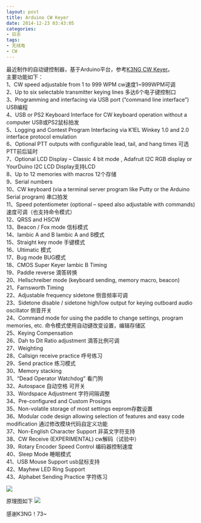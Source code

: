 ```yaml
---
layout: post
title: Arduino CW Keyer
date: 2014-12-23 03:43:05
categories:
- 日志
tags:
- 无线电
- CW
---
```


最近制作的自动键控制器，基于Arduino平台，参考[K3NG CW Keyer](http://blog.radioartisan.com/arduino-cw-keyer/)。  
主要功能如下：    
1、CW speed adjustable from 1 to 999 WPM cw速度1~999WPM可调    
2、Up to six selectable transmitter keying lines  多达6个电子键控制口    
3、Programming and interfacing via USB port (“command line interface”)  USB编程    
4、USB or PS2 Keyboard Interface for CW keyboard operation without a computer  USB或PS2鼠标拍发    
5、Logging and Contest Program Interfacing via K1EL Winkey 1.0 and 2.0 interface protocol emulation      
6、Optional PTT outputs with configurable lead, tail, and hang times  可选PTT前后延时    
7、Optional LCD Display – Classic 4 bit mode , Adafruit I2C RGB display or YourDuino I2C LCD Display支持LCD    
8、Up to 12 memories with macros  12个存储    
9、Serial numbers      
10、CW keyboard (via a terminal server program like Putty or the Arduino Serial program)  串口拍发    
11、Speed potentiometer (optional – speed also adjustable with commands)  速度可调（也支持命令模式）    
12、QRSS and HSCW      
13、Beacon / Fox mode  信标模式    
14、Iambic A and B  Iambic A and B模式    
15、Straight key mode  手键模式    
16、Ultimatic   模式    
17、Bug mode  BUG模式    
18、CMOS Super Keyer Iambic B Timing      
19、Paddle reverse  滴答转换    
20、Hellschreiber mode (keyboard sending, memory macro, beacon)      
21、Farnsworth Timing      
22、Adjustable frequency sidetone  侧音频率可调    
23、Sidetone disable / sidetone high/low output for keying outboard audio oscillator  侧音开关    
24、Command mode for using the paddle to change settings, program memories, etc. 命令模式使用自动键改变设置，编辑存储区    
25、Keying Compensation      
26、Dah to Dit Ratio adjustment  滴答比例可调    
27、Weighting      
28、Callsign receive practice  呼号练习    
29、Send practice  练习模式    
30、Memory stacking      
31、“Dead Operator Watchdog”  看门狗    
32、Autospace  自动空格 可开关    
33、Wordspace Adjustment  字符间隔调整    
34、Pre-configured and Custom Prosigns      
35、Non-volatile storage of most settings  eeprom存数设置    
36、Modular code design allowing selection of features and easy code modification  通过修改模块代码自定义功能    
37、Non-English Character Support  非英文字符支持    
38、CW Receive (EXPERIMENTAL)  cw解码（试验中）    
39、Rotary Encoder Speed Control  编码器控制速度    
40、Sleep Mode  睡眠模式    
41、USB Mouse Support  usb鼠标支持    
42、Mayhew LED Ring Support      
43、Alphabet Sending Practice  字符练习    

![](http://i1328.photobucket.com/albums/w532/xwlogic/IMG_20141223_135759132_HDR_zpsea5258a0.jpg)

原理图如下
![](http://i1328.photobucket.com/albums/w532/xwlogic/k3ng-keyer-schematic-2012052101_zpsdbd3cc8f.png)

感谢K3NG！73~

